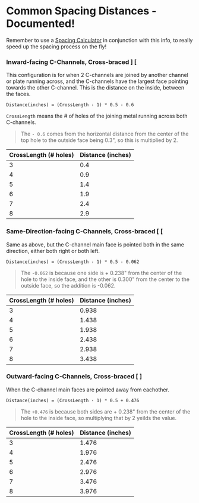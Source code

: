# Common Spacing Distances - Documented!

Remember to use a [Spacing Calculator](articles/external.md?id=spacing-calculator) in conjunction with this info, to really speed up the spacing process on the fly!

### Inward-facing C-Channels, Cross-braced ] [
This configuration is for when 2 C-channels are joined by another channel or plate running across, and the C-channels have the largest face pointing towards the other C-channel. This is the distance on the inside, between the faces.

`Distance(inches) = (CrossLength - 1) * 0.5 - 0.6`

`CrossLength` means the # of holes of the joining metal running across both C-channels.

> The `- 0.6` comes from the horizontal distance from the center of the top hole to the outside face being 0.3", so this is multiplied by 2.

| CrossLength (# holes) | Distance (inches) |
|-----------------------|-------------------|
| 3                     | 0.4               |
| 4                     | 0.9               |
| 5                     | 1.4               |
| 6                     | 1.9               |
| 7                     | 2.4               |
| 8                     | 2.9               |

### Same-Direction-facing C-Channels, Cross-braced [ [
Same as above, but the C-channel main face is pointed both in the same direction, either both right or both left.

`Distance(inches) = (CrossLength - 1) * 0.5 - 0.062`

> The `-0.062` is because one side is + 0.238" from the center of the hole to the inside face, and the other is 0.300" from the center to the outside face, so the addition is -0.062.

| CrossLength (# holes) | Distance (inches) |
|-----------------------|-------------------|
| 3                     | 0.938             |
| 4                     | 1.438             |
| 5                     | 1.938             |
| 6                     | 2.438             |
| 7                     | 2.938             |
| 8                     | 3.438             |


### Outward-facing C-Channels, Cross-braced [ ]
When the C-channel main faces are pointed away from eachother.

`Distance(inches) = (CrossLength - 1) * 0.5 + 0.476`

> The `+0.476` is because both sides are + 0.238" from the center of the hole to the inside face, so multiplying that by 2 yeilds the value.

| CrossLength (# holes) | Distance (inches) |
|-----------------------|-------------------|
| 3                     | 1.476             |
| 4                     | 1.976             |
| 5                     | 2.476             |
| 6                     | 2.976             |
| 7                     | 3.476             |
| 8                     | 3.976             |
